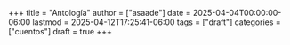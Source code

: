 +++
title = "Antología"
author = ["asaade"]
date = 2025-04-04T00:00:00-06:00
lastmod = 2025-04-12T17:25:41-06:00
tags = ["draft"]
categories = ["cuentos"]
draft = true
+++
